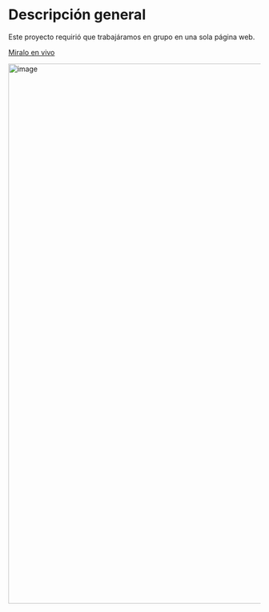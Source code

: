 # Descripción general
Este proyecto requirió que trabajáramos en grupo en una sola página web.

[Miralo en vivo](https://arcanefanclub.vercel.app)

<img width="1865" height="1080" alt="image" src="https://github.com/user-attachments/assets/731c701c-9c4f-4d5c-92b6-a16603e70b4b" />
